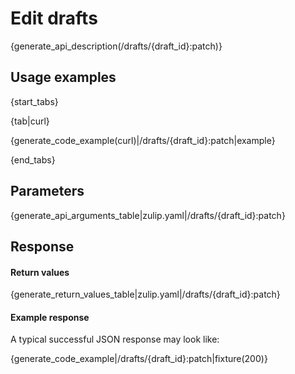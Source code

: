 # Edit drafts

{generate_api_description(/drafts/{draft_id}:patch)}

## Usage examples

{start_tabs}

{tab|curl}

{generate_code_example(curl)|/drafts/{draft_id}:patch|example}

{end_tabs}

## Parameters

{generate_api_arguments_table|zulip.yaml|/drafts/{draft_id}:patch}

## Response

#### Return values

{generate_return_values_table|zulip.yaml|/drafts/{draft_id}:patch}

#### Example response

A typical successful JSON response may look like:

{generate_code_example|/drafts/{draft_id}:patch|fixture(200)}
